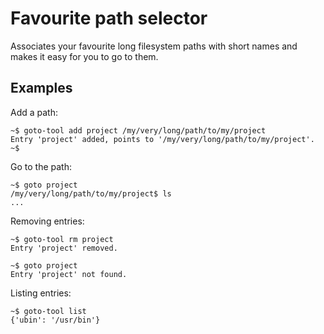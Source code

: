 # Favourite path selector

Associates your favourite long filesystem paths with short names
and makes it easy for you to go to them.

## Examples

Add a path:

	~$ goto-tool add project /my/very/long/path/to/my/project
	Entry 'project' added, points to '/my/very/long/path/to/my/project'.
	~$

Go to the path:

	~$ goto project
	/my/very/long/path/to/my/project$ ls
	...

Removing entries:

	~$ goto-tool rm project
	Entry 'project' removed.

	~$ goto project
	Entry 'project' not found.

Listing entries:

	~$ goto-tool list
	{'ubin': '/usr/bin'}
